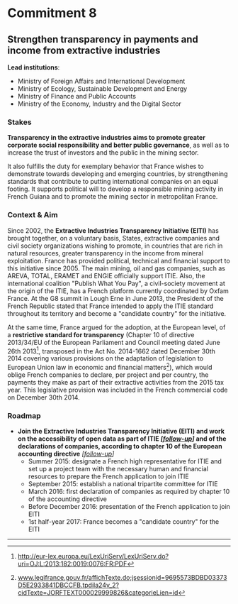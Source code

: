 # Commitment 8

## Strengthen transparency in payments and income from extractive industries

**Lead institutions**:
- Ministry of Foreign Affairs and International Development
- Ministry of Ecology, Sustainable Development and Energy
- Ministry of Finance and Public Accounts
- Ministry of the Economy, Industry and the Digital Sector

### Stakes

**Transparency in the extractive industries aims to promote greater corporate social responsibility and better public governance**, as well as to increase the trust of investors and the public in the mining sector.

It also fulfills the duty for exemplary behavior that France wishes to demonstrate towards developing and emerging countries, by strengthening standards that contribute to putting international companies on an equal footing. It supports political will to develop a responsible mining activity in French Guiana and to promote the mining sector in metropolitan France.

### Context & Aim

Since 2002, the **Extractive Industries Transparency Initiative (EITI)** has brought together, on a voluntary basis, States, extractive companies and civil society organizations wishing to promote, in countries that are rich in natural resources, greater transparency in the income from mineral exploitation. France has provided political, technical and financial support to this initiative since 2005. The main mining, oil and gas companies, such as AREVA, TOTAL, ERAMET and ENGIE officially support ITIE. Also, the international coalition "Publish What You Pay", a civil-society movement at the origin of the ITIE, has a French platform currently coordinated by Oxfam France. At the G8 summit in Lough Erne in June 2013, the President of the French Republic stated that France intended to apply the ITIE standard throughout its territory and become a "candidate country" for the initiative.

At the same time, France argued for the adoption, at the European level, of a **restrictive standard for transparency** (Chapter 10 of directive 2013/34/EU of the European Parliament and Council meeting dated June 26th 2013[^1], transposed in the Act No. 2014-1662 dated December 30th 2014 covering various provisions on the adaptation of legislation to European Union law in economic and financial matters[^2]), which would oblige French companies to declare, per project and per country, the payments they make as part of their extractive activities from the 2015 tax year. This legislative provision was included in the French commercial code on December 30th 2014.

### Roadmap

- **Join the Extractive Industries Transparency Initiative (EITI) and work on the accessibility of open data as part of ITIE 
      _[[follow-up](https://git.framasoft.org/etalab/suivi/issues/133)]_
and of the declarations of companies, according to chapter 10 of the European accounting directive**
      _[[follow-up](https://git.framasoft.org/etalab/suivi/issues/134)]_
    - Summer 2015: designate a French high representative for ITIE and set up a project team with the necessary human and financial resources to prepare the French application to join ITIE
    - September 2015: establish a national tripartite committee for ITIE
    - March 2016: first declaration of companies as required by chapter 10 of the accounting directive
    - Before December 2016: presentation of the French application to join EITI
    - 1st half-year 2017: France becomes a "candidate country" for the EITI

----

[^1]: http://eur-lex.europa.eu/LexUriServ/LexUriServ.do?uri=OJ:L:2013:182:0019:0076:FR:PDF

[^2]: www.legifrance.gouv.fr/affichTexte.do;jsessionid=9695573BDBD03373D5E2933841DBCCFB.tpdila24v_2?cidTexte=JORFTEXT000029999826&categorieLien=id